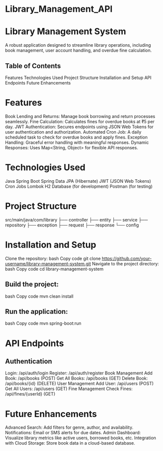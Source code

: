 # Library_Management_API

# Library Management System
A robust application designed to streamline library operations, including book management, user account handling, and overdue fine calculation.

## Table of Contents
Features
Technologies Used
Project Structure
Installation and Setup
API Endpoints
Future Enhancements

# Features
Book Lending and Returns: Manage book borrowing and return processes seamlessly.
Fine Calculation: Calculates fines for overdue books at ₹5 per day.
JWT Authentication: Secures endpoints using JSON Web Tokens for user authentication and authorization.
Automated Cron Job: A daily scheduled task to check for overdue books and apply fines.
Exception Handling: Graceful error handling with meaningful responses.
Dynamic Responses: Uses Map<String, Object> for flexible API responses.

# Technologies Used
Java
Spring Boot
Spring Data JPA (Hibernate)
JWT (JSON Web Tokens)
Cron Jobs
Lombok
H2 Database (for development)
Postman (for testing)

# Project Structure

src/main/java/com/library
├── controller
├── entity
├── service
├── repository
├── exception
├── request
├── response
└── config

# Installation and Setup
Clone the repository:
bash
Copy code
git clone https://github.com/your-username/library-management-system.git
Navigate to the project directory:
bash
Copy code
cd library-management-system
## Build the project:
bash
Copy code
mvn clean install
## Run the application:
bash
Copy code
mvn spring-boot:run
# API Endpoints
## Authentication
Login: /api/auth/login
Register: /api/auth/register
Book Management
Add Book: /api/books (POST)
Get All Books: /api/books (GET)
Delete Book: /api/books/{id} (DELETE)
User Management
Add User: /api/users (POST)
Get All Users: /api/users (GET)
Fine Management
Check Fines: /api/fines/{userId} (GET)
# Future Enhancements
Advanced Search: Add filters for genre, author, and availability.
Notifications: Email or SMS alerts for due dates.
Admin Dashboard: Visualize library metrics like active users, borrowed books, etc.
Integration with Cloud Storage: Store book data in a cloud-based database.
